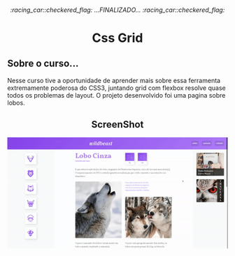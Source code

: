 <h6 align="center"> 
 :racing_car::checkered_flag:    ...FINALIZADO...     :racing_car::checkered_flag:
</h6>

<h1 align="center">Css Grid</h1>


<h2>Sobre o curso...</h2>
Nesse curso tive a oportunidade de aprender mais sobre essa ferramenta extremamente poderosa do CSS3, juntando grid com flexbox resolve quase todos os problemas de layout. 
O projeto desenvolvido foi uma pagina sobre lobos.
<h2 align="center">ScreenShot</h2>


<img src="https://github.com/AdilsonMJ/CURSO-FRONTEND-ORIGAMID/blob/main/Grid/screenshots/wilbeast.gif"  >
